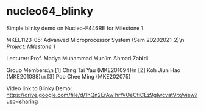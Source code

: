 # nucleo64_blinky
Simple blinky demo on Nucleo-F446RE for Milestone 1.

MKEL1123-05: Advanved Microprocessor System (Sem 20202021-2)\n
*Project: Milestone 1*

Lecturer: Prof. Madya Muhammad Mun’im Ahmad Zabidi

Group Members:\n
[1] Chng Tai Yau (MKE201094)\n
[2] Koh Jiun Hao (MKE201088)\n
[3] Poo Chee Ming (MKE202075)

Video link to Blinky Demo: https://drive.google.com/file/d/1hQn2ErAwIhrfVOeCfiCEz9glwcvat9rx/view?usp=sharing
